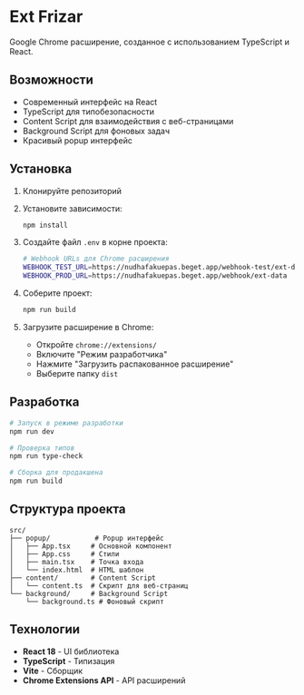 # Ext Frizar

Google Chrome расширение, созданное с использованием TypeScript и React.

## Возможности

- Современный интерфейс на React
- TypeScript для типобезопасности
- Content Script для взаимодействия с веб-страницами
- Background Script для фоновых задач
- Красивый popup интерфейс

## Установка

1. Клонируйте репозиторий
2. Установите зависимости:
   ```bash
   npm install
   ```

3. Создайте файл `.env` в корне проекта:
   ```bash
   # Webhook URLs для Chrome расширения
   WEBHOOK_TEST_URL=https://nudhafakuepas.beget.app/webhook-test/ext-data
   WEBHOOK_PROD_URL=https://nudhafakuepas.beget.app/webhook/ext-data
   ```

4. Соберите проект:
   ```bash
   npm run build
   ```

5. Загрузите расширение в Chrome:
   - Откройте `chrome://extensions/`
   - Включите "Режим разработчика"
   - Нажмите "Загрузить распакованное расширение"
   - Выберите папку `dist`

## Разработка

```bash
# Запуск в режиме разработки
npm run dev

# Проверка типов
npm run type-check

# Сборка для продакшена
npm run build
```

## Структура проекта

```
src/
├── popup/           # Popup интерфейс
│   ├── App.tsx     # Основной компонент
│   ├── App.css     # Стили
│   ├── main.tsx    # Точка входа
│   └── index.html  # HTML шаблон
├── content/        # Content Script
│   └── content.ts  # Скрипт для веб-страниц
└── background/     # Background Script
    └── background.ts # Фоновый скрипт
```

## Технологии

- **React 18** - UI библиотека
- **TypeScript** - Типизация
- **Vite** - Сборщик
- **Chrome Extensions API** - API расширений
